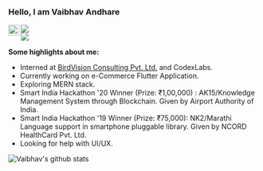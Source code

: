 ### Hello, I am Vaibhav Andhare

</a><a href="https://www.linkedin.com/in/vaibhavandhare">
  <img align="left" alt="LinkedIn" width="22px" src="https://cdn.jsdelivr.net/npm/simple-icons@v3/icons/linkedin.svg" />
</a>![](https://visitor-badge.glitch.me/badge?page_id=vaandhare.MyGithub)  
</a> ![](https://vaibhavandhare.com)
<br/>


**Some highlights about me:**

- Interned at [BirdVision Consulting Pvt. Ltd.](https://birdvisiontech.com/) and CodexLabs.
- Currently working on e-Commerce Flutter Application.
- Exploring MERN stack.
- Smart India Hackathon '20 Winner (Prize: ₹1,00,000) : AK15/Knowledge Management System through Blockchain. Given by Airport Authority of India.
- Smart India Hackathon '19 Winner (Prize: ₹75,000): NK2/Marathi Language support in smartphone pluggable library. Given by NCORD HealthCard Pvt. Ltd. 
- Looking for help with UI/UX.       

![Vaibhav's github stats](https://github-readme-stats.vercel.app/api?username=vaandhare&show_icons=true&hide=[%22stars%22])
